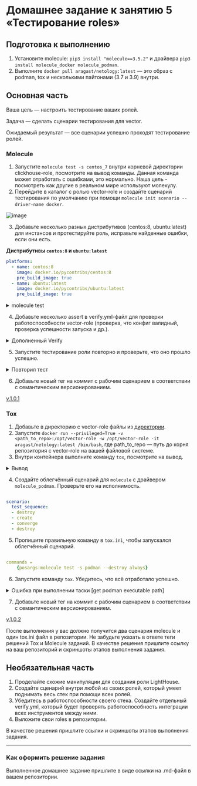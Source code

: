 # Домашнее задание к занятию 5 «Тестирование roles»

## Подготовка к выполнению

1. Установите molecule: `pip3 install "molecule==3.5.2"` и драйвера `pip3 install molecule_docker molecule_podman`.
2. Выполните `docker pull aragast/netology:latest` —  это образ с podman, tox и несколькими пайтонами (3.7 и 3.9) внутри.

## Основная часть

Ваша цель — настроить тестирование ваших ролей. 

Задача — сделать сценарии тестирования для vector. 

Ожидаемый результат — все сценарии успешно проходят тестирование ролей.

### Molecule

1. Запустите  `molecule test -s centos_7` внутри корневой директории clickhouse-role, посмотрите на вывод команды. Данная команда может отработать с ошибками, это нормально. Наша цель - посмотреть как другие в реальном мире используют молекулу.
2. Перейдите в каталог с ролью vector-role и создайте сценарий тестирования по умолчанию при помощи `molecule init scenario --driver-name docker`.

![image](https://github.com/lechuk1981/Ansible_4/assets/5323690/c6a65819-a7e5-4893-845c-a282c5be44c5)


3. Добавьте несколько разных дистрибутивов (centos:8, ubuntu:latest) для инстансов и протестируйте роль, исправьте найденные ошибки, если они есть.

**Дистрибутивы `centos:8` и `ubuntu:latest`**

```yaml
platforms:
  - name: centos:8
    image: docker.io/pycontribs/centos:8
    pre_build_image: true
  - name: ubuntu:latest
    image: docker.io/pycontribs/ubuntu:latest
    pre_build_image: true
```

</details>

<details><summary>molecule test</summary>

```console
lechuk@debian:/home/lechuk/netology/Ansible_3/playbook/roles/vector-role# molecule test
INFO     default scenario test matrix: dependency, lint, cleanup, destroy, syntax, create, prepare, converge, idempotence, side_effect, verify, cleanup, destroy
INFO     Performing prerun...
INFO     Set ANSIBLE_LIBRARY=/home/lechuk/.cache/ansible-compat/882b46/modules:/home/lechuk/.ansible/plugins/modules:/usr/share/ansible/plugins/modules
INFO     Set ANSIBLE_COLLECTIONS_PATH=/home/lechuk/.cache/ansible-compat/882b46/collections:/home/lechuk/.ansible/collections:/usr/share/ansible/collections
INFO     Set ANSIBLE_ROLES_PATH=/home/lechuk/.cache/ansible-compat/882b46/roles:/home/lechuk/.ansible/roles:/usr/share/ansible/roles:/etc/ansible/roles
INFO     Running default > dependency
WARNING  Skipping, missing the requirements file.
WARNING  Skipping, missing the requirements file.
INFO     Running default > lint
INFO     Lint is disabled.
INFO     Running default > cleanup
WARNING  Skipping, cleanup playbook not configured.
INFO     Running default > destroy
INFO     Sanity checks: 'docker'
[DEPRECATION WARNING]: Ansible will require Python 3.8 or newer on the 
controller starting with Ansible 2.12. Current version: 3.7.3 (default, Oct 11 
2023, 09:51:27) [GCC 8.3.0]. This feature will be removed from ansible-core in 
version 2.12. Deprecation warnings can be disabled by setting 
deprecation_warnings=False in ansible.cfg.

PLAY [Destroy] *****************************************************************

TASK [Destroy molecule instance(s)] ********************************************
changed: [localhost] => (item=centos8)
changed: [localhost] => (item=ubuntu)

TASK [Wait for instance(s) deletion to complete] *******************************
ok: [localhost] => (item=centos8)
ok: [localhost] => (item=ubuntu)

TASK [Delete docker networks(s)] ***********************************************

PLAY RECAP *********************************************************************
localhost                  : ok=2    changed=1    unreachable=0    failed=0    skipped=1    rescued=0    ignored=0

INFO     Running default > syntax
[DEPRECATION WARNING]: Ansible will require Python 3.8 or newer on the 
controller starting with Ansible 2.12. Current version: 3.7.3 (default, Oct 11 
2023, 09:51:27) [GCC 8.3.0]. This feature will be removed from ansible-core in 
version 2.12. Deprecation warnings can be disabled by setting 
deprecation_warnings=False in ansible.cfg.

playbook: /home/lechuk/netology/Ansible_3/playbook/roles/vector/molecule/default/converge.yml
INFO     Running default > create
[DEPRECATION WARNING]: Ansible will require Python 3.8 or newer on the 
controller starting with Ansible 2.12. Current version: 3.7.3 (default, Oct 11 
2023, 09:51:27) [GCC 8.3.0]. This feature will be removed from ansible-core in 
version 2.12. Deprecation warnings can be disabled by setting 
deprecation_warnings=False in ansible.cfg.

PLAY [Create] ******************************************************************

TASK [Log into a Docker registry] **********************************************
skipping: [localhost] => (item=None) 
skipping: [localhost] => (item=None) 
skipping: [localhost]

TASK [Check presence of custom Dockerfiles] ************************************
ok: [localhost] => (item={'image': 'docker.io/pycontribs/centos:8', 'name': 'centos8', 'pre_build_image': True})
ok: [localhost] => (item={'image': 'docker.io/pycontribs/ubuntu:latest', 'name': 'ubuntu', 'pre_build_image': True})

TASK [Create Dockerfiles from image names] *************************************
skipping: [localhost] => (item={'image': 'docker.io/pycontribs/centos:8', 'name': 'centos8', 'pre_build_image': True}) 
skipping: [localhost] => (item={'image': 'docker.io/pycontribs/ubuntu:latest', 'name': 'ubuntu', 'pre_build_image': True}) 

TASK [Discover local Docker images] ********************************************
ok: [localhost] => (item={'changed': False, 'skipped': True, 'skip_reason': 'Conditional result was False', 'item': {'image': 'docker.io/pycontribs/centos:8', 'name': 'centos8', 'pre_build_image': True}, 'ansible_loop_var': 'item', 'i': 0, 'ansible_index_var': 'i'})
ok: [localhost] => (item={'changed': False, 'skipped': True, 'skip_reason': 'Conditional result was False', 'item': {'image': 'docker.io/pycontribs/ubuntu:latest', 'name': 'ubuntu', 'pre_build_image': True}, 'ansible_loop_var': 'item', 'i': 1, 'ansible_index_var': 'i'})

TASK [Build an Ansible compatible image (new)] *********************************
skipping: [localhost] => (item=molecule_local/docker.io/pycontribs/centos:8) 
skipping: [localhost] => (item=molecule_local/docker.io/pycontribs/ubuntu:latest) 

TASK [Create docker network(s)] ************************************************

TASK [Determine the CMD directives] ********************************************
ok: [localhost] => (item={'image': 'docker.io/pycontribs/centos:8', 'name': 'centos8', 'pre_build_image': True})
ok: [localhost] => (item={'image': 'docker.io/pycontribs/ubuntu:latest', 'name': 'ubuntu', 'pre_build_image': True})

TASK [Create molecule instance(s)] *********************************************
changed: [localhost] => (item=centos8)
changed: [localhost] => (item=ubuntu)

TASK [Wait for instance(s) creation to complete] *******************************
FAILED - RETRYING: Wait for instance(s) creation to complete (300 retries left).
changed: [localhost] => (item={'started': 1, 'finished': 0, 'ansible_job_id': '499431011507.144704', 'results_file': '/home/lechuk/.ansible_async/499431011507.144704', 'changed': True, 'failed': False, 'item': {'image': 'docker.io/pycontribs/centos:8', 'name': 'centos8', 'pre_build_image': True}, 'ansible_loop_var': 'item'})
changed: [localhost] => (item={'started': 1, 'finished': 0, 'ansible_job_id': '369947400393.144732', 'results_file': '/home/lechuk/.ansible_async/369947400393.144732', 'changed': True, 'failed': False, 'item': {'image': 'docker.io/pycontribs/ubuntu:latest', 'name': 'ubuntu', 'pre_build_image': True}, 'ansible_loop_var': 'item'})

PLAY RECAP *********************************************************************
localhost                  : ok=5    changed=2    unreachable=0    failed=0    skipped=4    rescued=0    ignored=0

INFO     Running default > prepare
WARNING  Skipping, prepare playbook not configured.
INFO     Running default > converge
[DEPRECATION WARNING]: Ansible will require Python 3.8 or newer on the 
controller starting with Ansible 2.12. Current version: 3.7.3 (default, Oct 11 
2023, 09:51:27) [GCC 8.3.0]. This feature will be removed from ansible-core in 
version 2.12. Deprecation warnings can be disabled by setting 
deprecation_warnings=False in ansible.cfg.

PLAY [Converge] ****************************************************************

TASK [Gathering Facts] *********************************************************
ok: [ubuntu]
ok: [centos8]

TASK [Include vector] **********************************************************

TASK [vector : Create directory vector] ****************************************
changed: [ubuntu]
changed: [centos8]

TASK [vector : Get vector distrib] *********************************************
changed: [ubuntu]
changed: [centos8]

TASK [vector : Unarchive vector] ***********************************************
changed: [ubuntu]
changed: [centos8]

TASK [vector : Create a symbolic link] *****************************************
changed: [centos8]
changed: [ubuntu]

TASK [vector : Create vector unit flie] ****************************************
changed: [centos8]
changed: [ubuntu]

TASK [vector : Mkdir vector data] **********************************************
changed: [centos8]
changed: [ubuntu]

TASK [vector : Vector config create] *******************************************
changed: [ubuntu]
changed: [centos8]

TASK [vector : Configuring service vector] *************************************
skipping: [centos8]
skipping: [ubuntu]

PLAY RECAP *********************************************************************
centos8                    : ok=8    changed=7    unreachable=0    failed=0    skipped=1    rescued=0    ignored=0
ubuntu                     : ok=8    changed=7    unreachable=0    failed=0    skipped=1    rescued=0    ignored=0

INFO     Running default > idempotence
[DEPRECATION WARNING]: Ansible will require Python 3.8 or newer on the 
controller starting with Ansible 2.12. Current version: 3.7.3 (default, Oct 11 
2023, 09:51:27) [GCC 8.3.0]. This feature will be removed from ansible-core in 
version 2.12. Deprecation warnings can be disabled by setting 
deprecation_warnings=False in ansible.cfg.

PLAY [Converge] ****************************************************************

TASK [Gathering Facts] *********************************************************
ok: [centos8]
ok: [ubuntu]

TASK [Include vector] **********************************************************

TASK [vector : Create directory vector] ****************************************
ok: [centos8]
ok: [ubuntu]

TASK [vector : Get vector distrib] *********************************************
ok: [ubuntu]
ok: [centos8]

TASK [vector : Unarchive vector] ***********************************************
skipping: [centos8]
skipping: [ubuntu]

TASK [vector : Create a symbolic link] *****************************************
ok: [centos8]
ok: [ubuntu]

TASK [vector : Create vector unit flie] ****************************************
ok: [ubuntu]
ok: [centos8]

TASK [vector : Mkdir vector data] **********************************************
ok: [ubuntu]
ok: [centos8]

TASK [vector : Vector config create] *******************************************
ok: [ubuntu]
ok: [centos8]

TASK [vector : Configuring service vector] *************************************
skipping: [centos8]
skipping: [ubuntu]

PLAY RECAP *********************************************************************
centos8                    : ok=7    changed=0    unreachable=0    failed=0    skipped=2    rescued=0    ignored=0
ubuntu                     : ok=7    changed=0    unreachable=0    failed=0    skipped=2    rescued=0    ignored=0

INFO     Idempotence completed successfully.
INFO     Running default > side_effect
WARNING  Skipping, side effect playbook not configured.
INFO     Running default > verify
INFO     Running Ansible Verifier
[DEPRECATION WARNING]: Ansible will require Python 3.8 or newer on the 
controller starting with Ansible 2.12. Current version: 3.7.3 (default, Oct 11 
2023, 09:51:27) [GCC 8.3.0]. This feature will be removed from ansible-core in 
version 2.12. Deprecation warnings can be disabled by setting 
deprecation_warnings=False in ansible.cfg.

PLAY [Verify] ******************************************************************

TASK [Example assertion] *******************************************************
ok: [ubuntu] => {
    "changed": false,
    "msg": "All assertions passed"
}
ok: [centos8] => {
    "changed": false,
    "msg": "All assertions passed"
}

PLAY RECAP *********************************************************************
centos8                    : ok=1    changed=0    unreachable=0    failed=0    skipped=0    rescued=0    ignored=0
ubuntu                     : ok=1    changed=0    unreachable=0    failed=0    skipped=0    rescued=0    ignored=0

INFO     Verifier completed successfully.
INFO     Running default > cleanup
WARNING  Skipping, cleanup playbook not configured.
INFO     Running default > destroy
[DEPRECATION WARNING]: Ansible will require Python 3.8 or newer on the 
controller starting with Ansible 2.12. Current version: 3.7.3 (default, Oct 11 
2023, 09:51:27) [GCC 8.3.0]. This feature will be removed from ansible-core in 
version 2.12. Deprecation warnings can be disabled by setting 
deprecation_warnings=False in ansible.cfg.

PLAY [Destroy] *****************************************************************

TASK [Destroy molecule instance(s)] ********************************************
changed: [localhost] => (item=centos8)
changed: [localhost] => (item=ubuntu)

TASK [Wait for instance(s) deletion to complete] *******************************
FAILED - RETRYING: Wait for instance(s) deletion to complete (300 retries left).
FAILED - RETRYING: Wait for instance(s) deletion to complete (299 retries left).
changed: [localhost] => (item=centos8)
changed: [localhost] => (item=ubuntu)

TASK [Delete docker networks(s)] ***********************************************

PLAY RECAP *********************************************************************
localhost                  : ok=2    changed=2    unreachable=0    failed=0    skipped=1    rescued=0    ignored=0

INFO     Pruning extra files from scenario ephemeral directory
```
</details>

4. Добавьте несколько assert в verify.yml-файл для  проверки работоспособности vector-role (проверка, что конфиг валидный, проверка успешности запуска и др.). 

</details>

<details><summary>Дополненный Verify</summary>

```yaml
- name: Verify
  hosts: all
  gather_facts: false
  vars_files:
    -  "{{ lookup('ansible.builtin.env', 'MOLECULE_PROJECT_DIRECTORY') }}/vars/main.yml"
  tasks:

  - name: Get Vector version
    ansible.builtin.command: "vector --version"
    changed_when: false
    register: vector_version
  - name: Assert Vector instalation
    assert:
      that: "'{{ vector_version.rc }}' == '0'"

  - name: Validation Vector configuration
    ansible.builtin.command: "vector validate --no-environment --config-toml {{ vector_config }}"
    changed_when: false
    register: vector_validate
  - name: Assert Vector validate config
    assert:
      that: "'{{ vector_validate.rc }}' == '0'"
```
</details>

5. Запустите тестирование роли повторно и проверьте, что оно прошло успешно.

</details>

<details><summary>Повторил тест</summary>

lechuk@debian:~/netology/Ansible_3/playbook/roles/vector$ molecule test
INFO     default scenario test matrix: dependency, lint, cleanup, destroy, syntax, create, prepare, converge, idempotence, side_effect, verify, cleanup, destroy
INFO     Performing prerun...
INFO     Set ANSIBLE_LIBRARY=/home/lechuk/.cache/ansible-compat/882b46/modules:/home/lechuk/.ansible/plugins/modules:/usr/share/ansible/plugins/modules
INFO     Set ANSIBLE_COLLECTIONS_PATH=/home/lechuk/.cache/ansible-compat/882b46/collections:/home/lechuk/.ansible/collections:/usr/share/ansible/collections
INFO     Set ANSIBLE_ROLES_PATH=/home/lechuk/.cache/ansible-compat/882b46/roles:/home/lechuk/.ansible/roles:/usr/share/ansible/roles:/etc/ansible/roles
INFO     Running default > dependency
WARNING  Skipping, missing the requirements file.
WARNING  Skipping, missing the requirements file.
INFO     Running default > lint
INFO     Lint is disabled.
INFO     Running default > cleanup
WARNING  Skipping, cleanup playbook not configured.
INFO     Running default > destroy
INFO     Sanity checks: 'docker'
[DEPRECATION WARNING]: Ansible will require Python 3.8 or newer on the 
controller starting with Ansible 2.12. Current version: 3.7.3 (default, Oct 11 
2023, 09:51:27) [GCC 8.3.0]. This feature will be removed from ansible-core in 
version 2.12. Deprecation warnings can be disabled by setting 
deprecation_warnings=False in ansible.cfg.

PLAY [Destroy] *****************************************************************

TASK [Destroy molecule instance(s)] ********************************************
changed: [localhost] => (item=centos8)
changed: [localhost] => (item=ubuntu)

TASK [Wait for instance(s) deletion to complete] *******************************
ok: [localhost] => (item=centos8)
ok: [localhost] => (item=ubuntu)

TASK [Delete docker networks(s)] ***********************************************

PLAY RECAP *********************************************************************
localhost                  : ok=2    changed=1    unreachable=0    failed=0    skipped=1    rescued=0    ignored=0

INFO     Running default > syntax
[DEPRECATION WARNING]: Ansible will require Python 3.8 or newer on the 
controller starting with Ansible 2.12. Current version: 3.7.3 (default, Oct 11 
2023, 09:51:27) [GCC 8.3.0]. This feature will be removed from ansible-core in 
version 2.12. Deprecation warnings can be disabled by setting 
deprecation_warnings=False in ansible.cfg.

playbook: /home/lechuk/netology/Ansible_3/playbook/roles/vector/molecule/default/converge.yml
INFO     Running default > create
[DEPRECATION WARNING]: Ansible will require Python 3.8 or newer on the 
controller starting with Ansible 2.12. Current version: 3.7.3 (default, Oct 11 
2023, 09:51:27) [GCC 8.3.0]. This feature will be removed from ansible-core in 
version 2.12. Deprecation warnings can be disabled by setting 
deprecation_warnings=False in ansible.cfg.

PLAY [Create] ******************************************************************

TASK [Log into a Docker registry] **********************************************
skipping: [localhost] => (item=None) 
skipping: [localhost] => (item=None) 
skipping: [localhost]

TASK [Check presence of custom Dockerfiles] ************************************
ok: [localhost] => (item={'image': 'docker.io/pycontribs/centos:8', 'name': 'centos8', 'pre_build_image': True})
ok: [localhost] => (item={'image': 'docker.io/pycontribs/ubuntu:latest', 'name': 'ubuntu', 'pre_build_image': True})

TASK [Create Dockerfiles from image names] *************************************
skipping: [localhost] => (item={'image': 'docker.io/pycontribs/centos:8', 'name': 'centos8', 'pre_build_image': True}) 
skipping: [localhost] => (item={'image': 'docker.io/pycontribs/ubuntu:latest', 'name': 'ubuntu', 'pre_build_image': True}) 

TASK [Discover local Docker images] ********************************************
ok: [localhost] => (item={'changed': False, 'skipped': True, 'skip_reason': 'Conditional result was False', 'item': {'image': 'docker.io/pycontribs/centos:8', 'name': 'centos8', 'pre_build_image': True}, 'ansible_loop_var': 'item', 'i': 0, 'ansible_index_var': 'i'})
ok: [localhost] => (item={'changed': False, 'skipped': True, 'skip_reason': 'Conditional result was False', 'item': {'image': 'docker.io/pycontribs/ubuntu:latest', 'name': 'ubuntu', 'pre_build_image': True}, 'ansible_loop_var': 'item', 'i': 1, 'ansible_index_var': 'i'})

TASK [Build an Ansible compatible image (new)] *********************************
skipping: [localhost] => (item=molecule_local/docker.io/pycontribs/centos:8) 
skipping: [localhost] => (item=molecule_local/docker.io/pycontribs/ubuntu:latest) 

TASK [Create docker network(s)] ************************************************

TASK [Determine the CMD directives] ********************************************
ok: [localhost] => (item={'image': 'docker.io/pycontribs/centos:8', 'name': 'centos8', 'pre_build_image': True})
ok: [localhost] => (item={'image': 'docker.io/pycontribs/ubuntu:latest', 'name': 'ubuntu', 'pre_build_image': True})

TASK [Create molecule instance(s)] *********************************************
changed: [localhost] => (item=centos8)
changed: [localhost] => (item=ubuntu)

TASK [Wait for instance(s) creation to complete] *******************************
changed: [localhost] => (item={'started': 1, 'finished': 0, 'ansible_job_id': '285112306589.217797', 'results_file': '/home/lechuk/.ansible_async/285112306589.217797', 'changed': True, 'failed': False, 'item': {'image': 'docker.io/pycontribs/centos:8', 'name': 'centos8', 'pre_build_image': True}, 'ansible_loop_var': 'item'})
changed: [localhost] => (item={'started': 1, 'finished': 0, 'ansible_job_id': '479806471625.217825', 'results_file': '/home/lechuk/.ansible_async/479806471625.217825', 'changed': True, 'failed': False, 'item': {'image': 'docker.io/pycontribs/ubuntu:latest', 'name': 'ubuntu', 'pre_build_image': True}, 'ansible_loop_var': 'item'})

PLAY RECAP *********************************************************************
localhost                  : ok=5    changed=2    unreachable=0    failed=0    skipped=4    rescued=0    ignored=0

INFO     Running default > prepare
WARNING  Skipping, prepare playbook not configured.
INFO     Running default > converge
[DEPRECATION WARNING]: Ansible will require Python 3.8 or newer on the 
controller starting with Ansible 2.12. Current version: 3.7.3 (default, Oct 11 
2023, 09:51:27) [GCC 8.3.0]. This feature will be removed from ansible-core in 
version 2.12. Deprecation warnings can be disabled by setting 
deprecation_warnings=False in ansible.cfg.

PLAY [Converge] ****************************************************************

TASK [Gathering Facts] *********************************************************
ok: [ubuntu]
ok: [centos8]

TASK [Include vector] **********************************************************

TASK [vector : Create directory vector] ****************************************
changed: [ubuntu]
changed: [centos8]

TASK [vector : Get vector distrib] *********************************************
changed: [ubuntu]
changed: [centos8]

TASK [vector : Unarchive vector] ***********************************************
changed: [ubuntu]
changed: [centos8]

TASK [vector : Create a symbolic link] *****************************************
changed: [ubuntu]
changed: [centos8]

TASK [vector : Create vector unit flie] ****************************************
changed: [ubuntu]
changed: [centos8]

TASK [vector : Mkdir vector data] **********************************************
changed: [centos8]
changed: [ubuntu]

TASK [vector : Vector config create] *******************************************
changed: [centos8]
changed: [ubuntu]

TASK [vector : Configuring service vector] *************************************
skipping: [centos8]
skipping: [ubuntu]

PLAY RECAP *********************************************************************
centos8                    : ok=8    changed=7    unreachable=0    failed=0    skipped=1    rescued=0    ignored=0
ubuntu                     : ok=8    changed=7    unreachable=0    failed=0    skipped=1    rescued=0    ignored=0

INFO     Running default > idempotence
[DEPRECATION WARNING]: Ansible will require Python 3.8 or newer on the 
controller starting with Ansible 2.12. Current version: 3.7.3 (default, Oct 11 
2023, 09:51:27) [GCC 8.3.0]. This feature will be removed from ansible-core in 
version 2.12. Deprecation warnings can be disabled by setting 
deprecation_warnings=False in ansible.cfg.

PLAY [Converge] ****************************************************************

TASK [Gathering Facts] *********************************************************
ok: [centos8]
ok: [ubuntu]

TASK [Include vector] **********************************************************

TASK [vector : Create directory vector] ****************************************
ok: [ubuntu]
ok: [centos8]

TASK [vector : Get vector distrib] *********************************************
ok: [ubuntu]
ok: [centos8]

TASK [vector : Unarchive vector] ***********************************************
skipping: [centos8]
skipping: [ubuntu]

TASK [vector : Create a symbolic link] *****************************************
ok: [ubuntu]
ok: [centos8]

TASK [vector : Create vector unit flie] ****************************************
ok: [ubuntu]
ok: [centos8]

TASK [vector : Mkdir vector data] **********************************************
ok: [centos8]
ok: [ubuntu]

TASK [vector : Vector config create] *******************************************
ok: [centos8]
ok: [ubuntu]

TASK [vector : Configuring service vector] *************************************
skipping: [centos8]
skipping: [ubuntu]

PLAY RECAP *********************************************************************
centos8                    : ok=7    changed=0    unreachable=0    failed=0    skipped=2    rescued=0    ignored=0
ubuntu                     : ok=7    changed=0    unreachable=0    failed=0    skipped=2    rescued=0    ignored=0

INFO     Idempotence completed successfully.
INFO     Running default > side_effect
WARNING  Skipping, side effect playbook not configured.
INFO     Running default > verify
INFO     Running Ansible Verifier
[DEPRECATION WARNING]: Ansible will require Python 3.8 or newer on the 
controller starting with Ansible 2.12. Current version: 3.7.3 (default, Oct 11 
2023, 09:51:27) [GCC 8.3.0]. This feature will be removed from ansible-core in 
version 2.12. Deprecation warnings can be disabled by setting 
deprecation_warnings=False in ansible.cfg.

PLAY [Verify] ******************************************************************

TASK [Get Vector version] ******************************************************
ok: [ubuntu]
ok: [centos8]

TASK [Assert Vector instalation] ***********************************************
ok: [centos8] => {
    "changed": false,
    "msg": "All assertions passed"
}
ok: [ubuntu] => {
    "changed": false,
    "msg": "All assertions passed"
}

TASK [Validation Vector configuration] *****************************************
ok: [centos8]
ok: [ubuntu]

TASK [Assert Vector validate config] *******************************************
ok: [centos8] => {
    "changed": false,
    "msg": "All assertions passed"
}
ok: [ubuntu] => {
    "changed": false,
    "msg": "All assertions passed"
}

PLAY RECAP *********************************************************************
centos8                    : ok=4    changed=0    unreachable=0    failed=0    skipped=0    rescued=0    ignored=0
ubuntu                     : ok=4    changed=0    unreachable=0    failed=0    skipped=0    rescued=0    ignored=0

INFO     Verifier completed successfully.
INFO     Running default > cleanup
WARNING  Skipping, cleanup playbook not configured.
INFO     Running default > destroy
[DEPRECATION WARNING]: Ansible will require Python 3.8 or newer on the 
controller starting with Ansible 2.12. Current version: 3.7.3 (default, Oct 11 
2023, 09:51:27) [GCC 8.3.0]. This feature will be removed from ansible-core in 
version 2.12. Deprecation warnings can be disabled by setting 
deprecation_warnings=False in ansible.cfg.

PLAY [Destroy] *****************************************************************

TASK [Destroy molecule instance(s)] ********************************************
changed: [localhost] => (item=centos8)
changed: [localhost] => (item=ubuntu)

TASK [Wait for instance(s) deletion to complete] *******************************
FAILED - RETRYING: Wait for instance(s) deletion to complete (300 retries left).
changed: [localhost] => (item=centos8)
changed: [localhost] => (item=ubuntu)

TASK [Delete docker networks(s)] ***********************************************

PLAY RECAP *********************************************************************
localhost                  : ok=2    changed=2    unreachable=0    failed=0    skipped=1    rescued=0    ignored=0

INFO     Pruning extra files from scenario ephemeral directory

</details>

6. Добавьте новый тег на коммит с рабочим сценарием в соответствии с семантическим версионированием.

[v.1.0.1](https://github.com/lechuk1981/vector_role/releases/tag/v1.0.1)

### Tox

1. Добавьте в директорию с vector-role файлы из [директории](./example).
2. Запустите `docker run --privileged=True -v <path_to_repo>:/opt/vector-role -w /opt/vector-role -it aragast/netology:latest /bin/bash`, где path_to_repo — путь до корня репозитория с vector-role на вашей файловой системе.
3. Внутри контейнера выполните команду `tox`, посмотрите на вывод.

</details>

<details><summary>Вывод</summary>

aldin@debian:~/netology/Ansible_3/playbook/roles/vector$ docker run --privileged=True -v /home/lechuk/netology/Ansible_3/playbook/roles/vector:/opt/vector -w /opt/vector -it aragast/netology:latest /bin/bas
h
[root@48ce8a07f545 vector]# tox
py37-ansible210 installed: ansible==2.10.7,ansible-base==2.10.17,ansible-compat==1.0.0,ansible-lint==5.1.3,arrow==1.2.3,bcrypt==4.0.1,binaryornot==0.4.4,bracex==2.3.post1,cached-property==1.5.2,Cerberus==1.3.5,certifi==2023.7.22,cffi==1.15.1,chardet==5.2.0,charset-normalizer==3.3.2,click==8.1.7,click-help-colors==0.9.2,cookiecutter==2.4.0,cryptography==41.0.5,distro==1.8.0,enrich==1.2.7,idna==3.4,importlib-metadata==6.7.0,Jinja2==3.1.2,jmespath==1.0.1,lxml==4.9.3,markdown-it-py==2.2.0,MarkupSafe==2.1.3,mdurl==0.1.2,molecule==3.5.2,molecule-podman==1.1.0,packaging==23.2,paramiko==2.12.0,pathspec==0.11.2,pluggy==1.2.0,pycparser==2.21,Pygments==2.16.1,PyNaCl==1.5.0,python-dateutil==2.8.2,python-slugify==8.0.1,PyYAML==5.4.1,requests==2.31.0,rich==13.6.0,ruamel.yaml==0.18.5,ruamel.yaml.clib==0.2.8,selinux==0.2.1,six==1.16.0,subprocess-tee==0.3.5,tenacity==8.2.3,text-unidecode==1.3,typing_extensions==4.7.1,urllib3==2.0.7,wcmatch==8.4.1,yamllint==1.26.3,zipp==3.15.0
py37-ansible210 run-test-pre: PYTHONHASHSEED='835614274'
py37-ansible210 run-test: commands[0] | molecule test -s compatibility --destroy always
ERROR: InvocationError for command /opt/vector/.tox/py37-ansible210/bin/molecule test -s compatibility --destroy always (exited with code 2)
py37-ansible30 installed: ansible==3.0.0,ansible-base==2.10.17,ansible-compat==1.0.0,ansible-lint==5.1.3,arrow==1.2.3,bcrypt==4.0.1,binaryornot==0.4.4,bracex==2.3.post1,cached-property==1.5.2,Cerberus==1.3.5,certifi==2023.7.22,cffi==1.15.1,chardet==5.2.0,charset-normalizer==3.3.2,click==8.1.7,click-help-colors==0.9.2,cookiecutter==2.4.0,cryptography==41.0.5,distro==1.8.0,enrich==1.2.7,idna==3.4,importlib-metadata==6.7.0,Jinja2==3.1.2,jmespath==1.0.1,lxml==4.9.3,markdown-it-py==2.2.0,MarkupSafe==2.1.3,mdurl==0.1.2,molecule==3.5.2,molecule-podman==1.1.0,packaging==23.2,paramiko==2.12.0,pathspec==0.11.2,pluggy==1.2.0,pycparser==2.21,Pygments==2.16.1,PyNaCl==1.5.0,python-dateutil==2.8.2,python-slugify==8.0.1,PyYAML==5.4.1,requests==2.31.0,rich==13.6.0,ruamel.yaml==0.18.5,ruamel.yaml.clib==0.2.8,selinux==0.2.1,six==1.16.0,subprocess-tee==0.3.5,tenacity==8.2.3,text-unidecode==1.3,typing_extensions==4.7.1,urllib3==2.0.7,wcmatch==8.4.1,yamllint==1.26.3,zipp==3.15.0
py37-ansible30 run-test-pre: PYTHONHASHSEED='835614274'
py37-ansible30 run-test: commands[0] | molecule test -s compatibility --destroy always
ERROR: InvocationError for command /opt/vector/.tox/py37-ansible30/bin/molecule test -s compatibility --destroy always (exited with code 2)
py39-ansible210 create: /opt/vector/.tox/py39-ansible210
py39-ansible210 installdeps: -rtox-requirements.txt, ansible<3.0
^CERROR: got KeyboardInterrupt signal
___________________________________________________________________________________________________ summary ___________________________________________________________________________________________________
ERROR:   py37-ansible210: commands failed
ERROR:   py37-ansible30: commands failed
ERROR:   py39-ansible210: keyboardinterrupt
ERROR:   py39-ansible30: undefined

</details>

4. Создайте облегчённый сценарий для `molecule` с драйвером `molecule_podman`. Проверьте его на исполнимость.

```yaml

scenario:
  test_sequence:
  - destroy
  - create
  - converge
  - destroy

```

5. Пропишите правильную команду в `tox.ini`, чтобы запускался облегчённый сценарий.

```yaml

commands =
    {posargs:molecule test -s podman --destroy always}

```

6. Запустите команду `tox`. Убедитесь, что всё отработало успешно.

</details>

<details><summary>Ошибка при выполнении таски [get podman executable path]</summary>

```console

TASK [get podman executable path] **********************************************
task path: /home/lechuk/.local/lib/python3.7/site-packages/molecule_podman/playbooks/create.yml:11
File lookup using /home/lechuk/.cache/molecule/vector/podman/molecule.yml as file
<127.0.0.1> ESTABLISH LOCAL CONNECTION FOR USER: lechuk
<127.0.0.1> EXEC /bin/sh -c 'echo ~lechuk && sleep 0'
<127.0.0.1> EXEC /bin/sh -c '( umask 77 && mkdir -p "` echo /home/lechuk/.ansible/tmp `"&& mkdir "` echo /home/lechuk/.ansible/tmp/ansible-tmp-1699647517.28208-258454-7988385037713 `" && echo ansible-tmp-1699647517.28208-258454-7988385037713="` echo /home/lechuk/.ansible/tmp/ansible-tmp-1699647517.28208-258454-7988385037713 `" ) && sleep 0'
Including module_utils file ansible/__init__.py
Including module_utils file ansible/module_utils/__init__.py
Including module_utils file ansible/module_utils/_text.py
Including module_utils file ansible/module_utils/basic.py
Including module_utils file ansible/module_utils/common/_collections_compat.py
Including module_utils file ansible/module_utils/common/__init__.py
Including module_utils file ansible/module_utils/common/_json_compat.py
Including module_utils file ansible/module_utils/common/_utils.py
Including module_utils file ansible/module_utils/common/arg_spec.py
Including module_utils file ansible/module_utils/common/collections.py
Including module_utils file ansible/module_utils/common/file.py
Including module_utils file ansible/module_utils/common/parameters.py
Including module_utils file ansible/module_utils/common/process.py
Including module_utils file ansible/module_utils/common/sys_info.py
Including module_utils file ansible/module_utils/common/text/converters.py
Including module_utils file ansible/module_utils/common/text/__init__.py
Including module_utils file ansible/module_utils/common/text/formatters.py
Including module_utils file ansible/module_utils/common/validation.py
Including module_utils file ansible/module_utils/common/warnings.py
Including module_utils file ansible/module_utils/compat/selectors.py
Including module_utils file ansible/module_utils/compat/__init__.py
Including module_utils file ansible/module_utils/compat/_selectors2.py
Including module_utils file ansible/module_utils/compat/selinux.py
Including module_utils file ansible/module_utils/distro/__init__.py
Including module_utils file ansible/module_utils/distro/_distro.py
Including module_utils file ansible/module_utils/errors.py
Including module_utils file ansible/module_utils/parsing/convert_bool.py
Including module_utils file ansible/module_utils/parsing/__init__.py
Including module_utils file ansible/module_utils/pycompat24.py
Including module_utils file ansible/module_utils/six/__init__.py
Using module file /home/lechuk/.local/lib/python3.7/site-packages/ansible/modules/command.py
<127.0.0.1> PUT /home/lechuk/.ansible/tmp/ansible-local-258440au46afb9/tmptyvjgkx3 TO /home/lechuk/.ansible/tmp/ansible-tmp-1699647517.28208-258454-7988385037713/AnsiballZ_command.py
<127.0.0.1> EXEC /bin/sh -c 'chmod u+x /home/lechuk/.ansible/tmp/ansible-tmp-1699647517.28208-258454-7988385037713/ /home/lechuk/.ansible/tmp/ansible-tmp-1699647517.28208-258454-7988385037713/AnsiballZ_command.py && sleep 0'
<127.0.0.1> EXEC /bin/sh -c '/usr/bin/python3 /home/lechuk/.ansible/tmp/ansible-tmp-1699647517.28208-258454-7988385037713/AnsiballZ_command.py && sleep 0'
<127.0.0.1> EXEC /bin/sh -c 'rm -f -r /home/lechuk/.ansible/tmp/ansible-tmp-1699647517.28208-258454-7988385037713/ > /dev/null 2>&1 && sleep 0'
fatal: [localhost]: FAILED! => {
    "changed": false,
    "cmd": [
        "which",
        "podman"
    ],
    "delta": "0:00:00.004364",
    "end": "2023-11-10 23:18:38.068947",
    "invocation": {
        "module_args": {
            "_raw_params": "which podman",
            "_uses_shell": false,
            "argv": null,
            "chdir": null,
            "creates": null,
            "executable": null,
            "removes": null,
            "stdin": null,
            "stdin_add_newline": true,
            "strip_empty_ends": true,
            "warn": false
        }
    },
    "msg": "non-zero return code",
    "rc": 1,
    "start": "2023-11-10 23:18:38.064583",
    "stderr": "",
    "stderr_lines": [],
    "stdout": "",
    "stdout_lines": []
}

PLAY RECAP *********************************************************************
localhost                  : ok=0    changed=0    unreachable=0    failed=1    skipped=0    rescued=0    ignored=0

```

</details>

7. Добавьте новый тег на коммит с рабочим сценарием в соответствии с семантическим версионированием.

[v.1.0.2](https://github.com/lechuk1981/vector_role/releases/tag/v1.0.2)

После выполнения у вас должно получится два сценария molecule и один tox.ini файл в репозитории. Не забудьте указать в ответе теги решений Tox и Molecule заданий. В качестве решения пришлите ссылку на  ваш репозиторий и скриншоты этапов выполнения задания. 

## Необязательная часть

1. Проделайте схожие манипуляции для создания роли LightHouse.
2. Создайте сценарий внутри любой из своих ролей, который умеет поднимать весь стек при помощи всех ролей.
3. Убедитесь в работоспособности своего стека. Создайте отдельный verify.yml, который будет проверять работоспособность интеграции всех инструментов между ними.
4. Выложите свои roles в репозитории.

В качестве решения пришлите ссылки и скриншоты этапов выполнения задания.

---

### Как оформить решение задания

Выполненное домашнее задание пришлите в виде ссылки на .md-файл в вашем репозитории.
